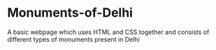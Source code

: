 # Monuments-of-Delhi
A basic webpage which uses HTML and CSS together and consists of different types of monuments present in Delhi
